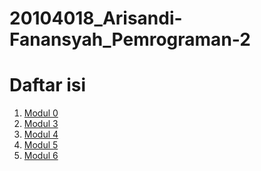 # 20104018_Arisandi-Fanansyah_Pemrograman-2

# Daftar isi

1. [Modul 0](https://github.com/Arisandi-Fanansyah/20104018_Arisandi-Fanansyah_Modul-0/blob/main/README.md)
2. [Modul 3](https://github.com/Arisandi-Fanansyah/20104018_Arisandi-Fanansyah_Modul-3/blob/main/README.md)
3. [Modul 4](https://github.com/Arisandi-Fanansyah/20104018_Arisandi-Fanansyah_Pemrograman-2/blob/Modul4/Readme.md)
4. [Modul 5]()
5. [Modul 6]()
